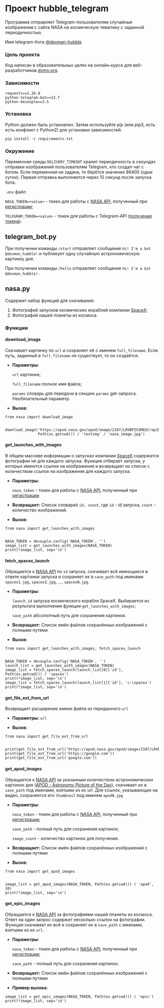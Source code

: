 # Проект hubble_telegram

Программа отправляет Telegram-пользователям случайные изображения с сайта NASA 
на космическую тематику с заданной периодичностью.

Имя telegram-бота [@devman-hubble](https://t.me/spacexhubble_bot)

### Цель проекта
Код написан в образовательных целях на онлайн-курсе для веб-разработчиков 
[dvmn.org](http://dvmn.org).

### Зависимости
```
requests==2.26.0
python-telegram-bot==13.7
python-decouple==3.5
```

### Установка
Python должен быть установлен. Затем используйте pip (или pip3, есть есть 
конфликт с Python2) для установки зависимостей:
```
pip install -r requirements.txt
```
### Окружение
Переменная среды `DELIVERY_TIMEOUT` хранит периодичность в секундах отправки 
изображений пользователям Telegram, кто создал чат с ботом. Если переменная 
не задана, то берётся значение 86400 (одни сутки). Первая отправка выполняется 
через 10 секунд после запуска бота.

`.env` файл:

`NASA_TOKEN=<value>` - токен для работы с [NASA API](https://api.nasa.gov/), 
полученный при [регистрации](https://api.nasa.gov/#signUp);

`TELEGRAM_TOKEN=<value>` - токен для работы с Telegram-API
([получение токена](https://t.me/botfather)).

## telegram_bot.py

При получении команды `/start` отправляет сообщение `Hi! I'm a bot 
@devman_hubble!` и публикует одну случайную астрономическую картинку дня.

При получении команды `/hello` отправляет сообщение `Hi! I'm a bot 
@devman_hubble!`.

## nasa.py

Содержит набор функций для скачивания: 
1. Фотографий запусков космических кораблей компании 
[SpaceX](https://www.spacex.com/);
2. Фотографий нашей планеты из космоса.

### Функции

#### download_image
Скачивает картинку по `url` и сохраняет её с именем `full_filename`. 
Если путь, заданный в `full_filename` не существует, то он создаётся.

+ __Параметры:__

    `url` картинки;

    `full_filename` полное имя файла;

    `params` словарь для передачи в секцию `params` get-запроса. Необязательный 
  параметр.

- __Вызов:__
```
from nasa import download_image 


download_image('https://apod.nasa.gov/apod/image/2107/LRVBPIX3M82Crop1024.jpg',
               Path(os.getcwd()) / 'testimg' / 'nasa_image.jpg')
```

#### get_launches_with_images
В общем массиве информации о запусках компании 
[SpaceX](https://www.spacex.com/) содержатся фотографии не для каждого запуска.
Функция отбирает запуски, у которых имеются ссылки на изображения и 
возвращает их список с количеством ссылок на изображения для каждого запуска.

+ __Параметры:__

    `nasa_token` - токен для работы с [NASA API](https://api.nasa.gov/), 
полученный при [регистрации](https://api.nasa.gov/#signUp)

- __Возвращает:__
    Cписок словарей `id, count`, где `id` - id запуска, `count` - 
количество изображений.

- __Вызов:__
```
from nasa import get_launches_with_images


NASA_TOKEN = decouple.config('NASA_TOKEN', '')
image_list = get_launches_with_images(NASA_TOKEN)
print(*image_list, sep='\n')
```

#### fetch_spacex_launch
Обращается к [NASA API](https://api.spacexdata.com/v4/launches/)
по `id` запуска, скачивает всё имеющиеся в ответе картинки запуска и 
сохраняет их в `save_path` под именами `spacex1.jpg`, `spacex2.jpg`, ...,
`spacexN.jpg`.

- __Параметры:__
  
    `launch_id` запуска космического корабля SpaceX. Выбирается из результата 
    выполнения функции `get_launches_with_images`;

    `save_path` абсолютный путь для сохранения картинок.


- __Возвращает:__
    Список имён файлов сохранённых изображений с полными путями


- __Вызов:__
```
from nasa import get_launches_with_images, fetch_spacex_launch 


NASA_TOKEN = decouple.config('NASA_TOKEN', '')
launch_list = get_launches_with_images(NASA_TOKEN)
image_list = fetch_spacex_launch(launch_list[0]['id'], Path(os.getcwd()) / 'spacex')
print(*image_list, sep='\n')
image_list = fetch_spacex_launch(launch_list[1]['id'], 'c:\spacex')
print(*image_list, sep='\n')
```

#### get_file_ext_from_url
Возвращает расширение имени файла из переданного `url`

- __Параметры:__
    `url`

- __Вызов:__
```
from nasa import get_file_ext_from_url 


print(get_file_ext_from_url('https://apod.nasa.gov/apod/image/2107/LRVBPIX3M82Crop1024.jpg'))
print(get_file_ext_from_url('https://google.com'))
print(get_file_ext_from_url('google.com'))
```

#### get_apod_images
Обращается к [NASA API](https://api.nasa.gov/) за указанным количеством 
астрономических картинок дня
([APOD - Astronomy Picture of the Day](https://api.nasa.gov/#apod)),
скачивает их в `save_path` под именами, взятыми из их url. 
Для ссылок, указывающих на видео, сохраняется его `thumbnail` 
под именем `apodN.jpg`

- __Параметры:__
    
    `nasa_token` - токен для работы с [NASA API](https://api.nasa.gov/), 
полученный при [регистрации](https://api.nasa.gov/#signUp);

    `save_path` - полный путь для сохранения картинок;

    `image_count` - количество картинок для получения.


- __Возвращает:__
    Список имён файлов сохранённых изображений с полными путями


- __Вызов:__
```
from nasa import get_apod_images 


image_list = get_apod_images(NASA_TOKEN, Path(os.getcwd()) / 'apod', 10)
print(*image_list, sep='\n')
```

#### get_epic_images
Обращается к [NASA API](https://api.nasa.gov/EPIC/api/natural?api_key=DEMO_KEY) 
за фотографиями нашей планеты из космоса. Ответ на один запрос содержит 
несколько ссылок на фотографии. Функция скачивает их всё и 
сохраняет их в `save_path` с именами, взятыми из их `url`.

- __Параметры:__

    `nasa_token` - токен для работы с [NASA API](https://api.nasa.gov/#epic), 
полученный при [регистрации](https://api.nasa.gov/#signUp);

    `save_path` - полный путь для сохранения картинок.


- __Возвращает:__
    Список имён файлов сохранённых изображений с полными путями


- __Пример вызова:__
```
image_list = get_epic_images(NASA_TOKEN, Path(os.getcwd()) / 'epic')
print(*image_list, sep='\n')
```
